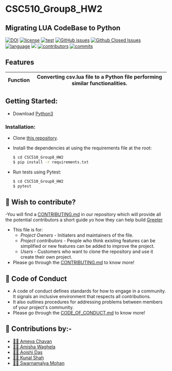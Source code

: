 
# CSC510_Group8_HW2
## Migrating LUA CodeBase to Python 
[![DOI](https://zenodo.org/badge/533036569.svg)](https://zenodo.org/badge/latestdoi/533036569)
[![license](https://img.shields.io/github/license/Aoishi28/CSC510_Group8_HW2)](https://github.com/Aoishi28/CSC510_Group8_HW2/blob/main/LICENSE)
[![test](https://github.com/Aoishi28/CSC510_Group8_HW2/actions/workflows/python_test_workflow.yml/badge.svg)](https://github.com/Aoishi28/CSC510_Group8_HW2/actions/workflows/python_test_workflow.yml)
[![GitHub issues](https://img.shields.io/github/issues-raw/Aoishi28/CSC510_Group8_HW2)](https://github.com/Aoishi28/CSC510_Group8_HW2/issues)
[![Github Closed Issues](https://img.shields.io/github/issues-closed-raw/Aoishi28/CSC510_Group8_HW2)](https://github.com/Aoishi28/CSC510_Group8_HW2/issues?q=is%3Aissue+is%3Aclosed)
[![language](https://img.shields.io/github/languages/top/Aoishi28/CSC510_Group8_HW2)](https://github.com/Aoishi28/CSC510_Group8_HW2/search?l=python)
![](https://img.shields.io/github/repo-size/Aoishi28/CSC510_Group8_HW2)
[![contributors](https://img.shields.io/github/contributors/Aoishi28/CSC510_Group8_HW2)](https://github.com/Aoishi28/CSC510_Group8_HW2/graphs/contributors)
[![commits](https://img.shields.io/github/commit-activity/w/Aoishi28/CSC510_Group8_HW2)](https://github.com/Aoishi28/CSC510_Group8_HW2/graphs/commit-activity)



##  Features
| Function      |Converting csv.lua file to a Python file performing similar functionalities.   |
| ------------- |:-------------:|


## Getting Started:

- Download [Python3](https://www.python.org/downloads/) 

 ### Installation:
    
   

  - Clone [this repository](https://github.com/Aoishi28/CSC510_Group8_HW2).

  - Install the dependencies at using the requirements file at the root:
    ```bash
    $ cd CSC510_Group8_HW2
    $ pip install -r requirements.txt
    ```


  - Run tests using Pytest:
    ```bash
    $ cd CSC510_Group8_HW2
    $ pytest
    ```


## 🤔 Wish to contribute?
-You will find a [CONTRIBUTING.md](https://github.com/Aoishi28/CSC510_Group8_HW2/blob/main/CONTRIBUTING.md) in our repository which will provide all the potential contributors a short guide yo how they can help build [Greeter](https://github.com/Aoishi28/CSC510_Group8_HW2)
- This file is for:
  - _Project Owners_ - Initiaters and maintainers of the file.
  - _Project contributors_ - People who think existing features can be simplified or new features can be added to improve the project.
  - _Users_ - Customers who want to clone the repository and use it create their own project.
- Please go through the [CONTRIBUTING.md](https://github.com/Aoishi28/CSC510_Group8_HW2/blob/main/CONTRIBUTING.md) to know more!

## 📝 Code of Conduct
- A code of conduct defines standards for how to engage in a community. It signals an inclusive environment that respects all contributions. 
- It also outlines procedures for addressing problems between members of your project's community.
- Please go through the [CODE_OF_CONDUCT.md](https://github.com/Aoishi28/CSC510_Group8_HW2/blob/main/CODE_OF_CONDUCT.md) to know more!

## 🤝 Contributions by:-
- [👨‍💻 Ameya Chavan](https://github.com/ameyachavan26)
- [👩‍💻 Amisha Waghela](https://github.com/amisha-w)
- [👩‍💻 Aoishi Das](https://github.com/Aoishi28)
- [👨‍💻 Kunal Shah](https://github.com/kunalshah03)
- [👩‍💻 Swarnamalya Mohan](https://github.com/swarnamalyamohan)

